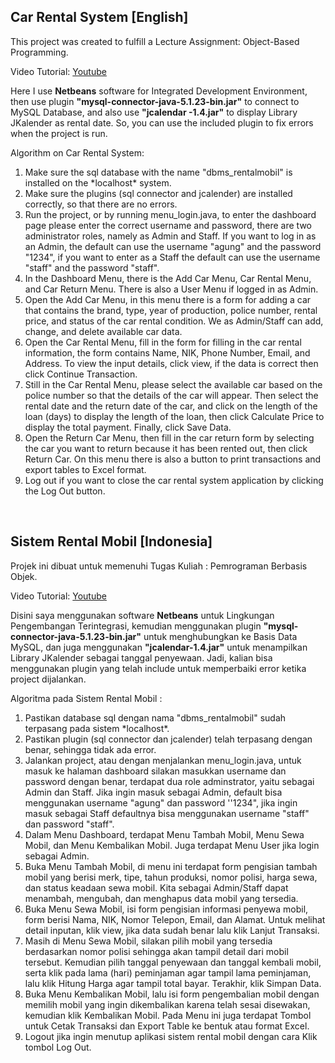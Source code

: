 ## Car Rental System [English]

This project was created to fulfill a Lecture Assignment: Object-Based Programming.

Video Tutorial: [Youtube](https://bit.ly/rentcarjava)

Here I use **Netbeans** software for Integrated Development Environment, then use plugin **"mysql-connector-java-5.1.23-bin.jar"** to connect to MySQL Database, and also use **"jcalendar -1.4.jar"** to display Library JKalender as rental date. So, you can use the included plugin to fix errors when the project is run.

Algorithm on Car Rental System:
<ol>
<li>Make sure the sql database with the name "dbms_rentalmobil" is installed on the *localhost* system.</li>
<li>Make sure the plugins (sql connector and jcalender) are installed correctly, so that there are no errors.</li>
<li>Run the project, or by running menu_login.java, to enter the dashboard page please enter the correct username and password, there are two administrator roles, namely as Admin and Staff. If you want to log in as an Admin, the default can use the username "agung" and the password "1234", if you want to enter as a Staff the default can use the username "staff" and the password "staff".</li>
<li>In the Dashboard Menu, there is the Add Car Menu, Car Rental Menu, and Car Return Menu. There is also a User Menu if logged in as Admin.</li>
<li>Open the Add Car Menu, in this menu there is a form for adding a car that contains the brand, type, year of production, police number, rental price, and status of the car rental condition. We as Admin/Staff can add, change, and delete available car data.</li>
<li>Open the Car Rental Menu, fill in the form for filling in the car rental information, the form contains Name, NIK, Phone Number, Email, and Address. To view the input details, click view, if the data is correct then click Continue Transaction.</li>
<li>Still in the Car Rental Menu, please select the available car based on the police number so that the details of the car will appear. Then select the rental date and the return date of the car, and click on the length of the loan (days) to display the length of the loan, then click Calculate Price to display the total payment. Finally, click Save Data.</li>
<li>Open the Return Car Menu, then fill in the car return form by selecting the car you want to return because it has been rented out, then click Return Car. On this menu there is also a button to print transactions and export tables to Excel format.</li>
<li>Log out if you want to close the car rental system application by clicking the Log Out button.</li>
</ol>
<br>

## Sistem Rental Mobil [Indonesia]

Projek ini dibuat untuk memenuhi Tugas Kuliah : Pemrograman Berbasis Objek.

Video Tutorial: [Youtube](https://bit.ly/rentcarjava)

Disini saya menggunakan software **Netbeans** untuk Lingkungan Pengembangan Terintegrasi, kemudian menggunakan plugin **"mysql-connector-java-5.1.23-bin.jar"** untuk menghubungkan ke Basis Data MySQL, dan juga menggunakan **"jcalendar-1.4.jar"** untuk menampilkan Library JKalender sebagai tanggal penyewaan. Jadi, kalian bisa menggunakan plugin yang telah include untuk memperbaiki error ketika project dijalankan.


Algoritma pada Sistem Rental Mobil :
<ol>
<li>Pastikan database sql dengan nama "dbms_rentalmobil" sudah terpasang pada sistem *localhost*.</li>
<li>Pastikan plugin (sql connector dan jcalender) telah terpasang dengan benar, sehingga tidak ada error.</li>
<li>Jalankan project, atau dengan menjalankan menu_login.java, untuk masuk ke halaman dashboard silakan masukkan username dan password dengan benar, terdapat dua role adminstrator, yaitu sebagai Admin dan Staff. Jika ingin masuk sebagai Admin, default bisa menggunakan username "agung" dan password ''1234", jika ingin masuk sebagai Staff defaultnya bisa menggunakan username "staff" dan password "staff".</li>
<li>Dalam Menu Dashboard, terdapat Menu Tambah Mobil, Menu Sewa Mobil, dan Menu Kembalikan Mobil. Juga terdapat Menu User jika login sebagai Admin.</li>
<li>Buka Menu Tambah Mobil, di menu ini terdapat form pengisian tambah mobil yang berisi merk, tipe, tahun produksi, nomor polisi, harga sewa, dan status keadaan sewa mobil. Kita sebagai Admin/Staff dapat menambah, mengubah, dan menghapus data mobil yang tersedia.</li>
<li>Buka Menu Sewa Mobil, isi form pengisian informasi penyewa mobil, form berisi Nama, NIK, Nomor Telepon, Email, dan Alamat. Untuk melihat detail inputan, klik view, jika data sudah benar lalu klik Lanjut Transaksi.</li>
<li>Masih di Menu Sewa Mobil, silakan pilih mobil yang tersedia berdasarkan nomor polisi sehingga akan tampil detail dari mobil tersebut. Kemudian pilih tanggal penyewaan dan tanggal kembali mobil, serta klik pada lama (hari) peminjaman agar tampil lama peminjaman, lalu klik Hitung Harga agar tampil total bayar. Terakhir, klik Simpan Data.</li>
<li>Buka Menu Kembalikan Mobil, lalu isi form pengembalian mobil dengan memilih mobil yang ingin dikembalikan karena telah sesai disewakan, kemudian klik Kembalikan Mobil. Pada Menu ini juga terdapat Tombol untuk Cetak Transaksi dan Export Table ke bentuk atau format Excel.</li>
<li>Logout jika ingin menutup aplikasi sistem rental mobil dengan cara Klik tombol Log Out.</li>
</ol>
